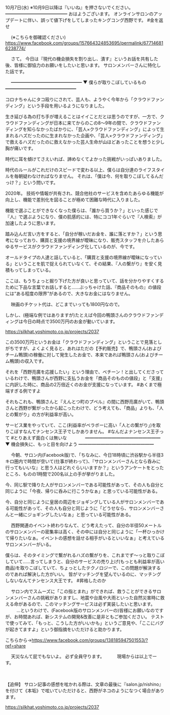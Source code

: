 10月7日(水) ※10月9日以降は『いいね』を押さないでください。
━━━━━━━━━━━━━━
おはようございます。
オンラインサロンのアップデートに伴い、誤って値下げをしてしまったキングコング西野です。
#金を返せ

　
(※こちらを御確認ください)
https://www.facebook.com/groups/157664324853695/permalink/677146816238774/

　
さて。
今日は『現代の機会損失を割り出し、潰す』というお話を共有した後、皆様に御協力のお願いをしたいと思います。
サロンメンバーさんに特化した話です。

　
━━━━━━━━━━━━━━━━
▼ 僕らが取りこぼしているもの
━━━━━━━━━━━━━━━━

コロナちゃんにタコ殴りにされて、芸人も、ようやく今年から「クラウドファンディング」という手段を用いるようになりました。

生き延びる為の打ち手が増えることはイイことだとは思うのですが、一方で、クラウドファンディングが日本に来てからのこの8～9年の間で、クラウドファンディングを知らなかったばかりに、「芸人×クラウドファンディング」によって生まれるハズだったのに生まれなかった企画や、「芸人×クラウドファンディング」で救えるハズだったのに救えなかった芸人生命が山ほどあったことを想うと少し胸が痛いです。

時代に耳を傾けてさえいれば、諦めなくてよかった挑戦がいっぱいありました。

時代のルールがこれだけのスピードで変わる以上、僕らは自分達のライフスタイルを毎朝疑わなければなりません。
それは、「僕は今、何を取りこぼしてるんだっけ？」という問いです。

2020年。
技術や情報が共有され、競合他社のサービスを含めたあらゆる機能が向上し、機能で差別化を図ることが極めて困難な時代に入りました。

機能で選ぶことができなくなった僕らは、「誰から買うか？」といった感じで『人』で選ぶようになり、僕の肌感的には、特にココ1年ぐらいで『人検索』が加速したように思います。

踏み込んだ言い方をすると、「自分が稼いだお金を、誰に落とすか？」という思考になっており、購買と支援の境界線が曖昧になり、販売スタッフを介したあらゆるサービスがクラウドファンディング化しているのが、今です。

オールドタイプの人達と話していると、「購買と支援の境界線が曖昧になっている」ということを肌で捉えられていなくて、その結果、『人の繋がり』を安く見積もってしまっている。

ここは、もうちょっと掘り下げた方が良いと思っていて、話を分かりやすくするために下品な言葉でお話しすると……ぶっちゃけた話、『商品そのもの』の値段には“ある程度の限界”があるので、大きなお金にはなりません。

　
映画のチケット代は、どこまでいっても1800円なので。

しかし、(極端な例ではありますが)たとえば今回の鴨頭さんのクラウドファンディングは今日の時点で3500万円のお金が動いています。

https://silkhat.yoshimoto.co.jp/projects/2037

この3500万円というお金は「クラウドファンディング」ということで見落としがちですが、よくよく見ると、あれはただの【予約販売】で、鴨頭さん(およびチーム鴨頭)の稼働に対して発生したお金で、本来であれば鴨頭さん(およびチーム鴨頭)の収入です。

それを「西野亮廣を応援したい」という理由で、ベチーン！と出してくださっているわけで、鴨頭さんが西野に支払うお金を「商品そのものの値段」と「支援」に内訳した時に、商品の2万倍近くのお金が支援になっています。
#あくまで極端すぎる例ですよ

それもこれも、鴨頭さんと『えんとつ町のプペル』の間に西野亮廣がいて、鴨頭さんと西野が繋がったから起こったわけで、どう考えても、「商品」よりも、「人との繋がり」の方が利益率が高い。

サービス業をやっていて、ここ(利益率がベラボーに高い「人との繋がり」)を取りこぼすなんてナンセンス王子でしかありません。
#なんだよナンセンス王子って
#とりあえず面白くは無いな
　
　
　
━━━━━━━━━━━━━━━━━
▼ 機会損失に、もっと目を向けよう
━━━━━━━━━━━━━━━━━

　
今朝、サロン内(Facebook版)で、「ちなみに、今日18時頃に渋谷駅から半径3キロ圏内で時間が空いて(仕事が終わって)、『サロンメンバーさんとなら呑みに行ってもいいな』と思う人はどれぐらいいますか？」というアンケートをとったところ、ものの1時間で200名以上の手が挙がりました。

今、同じ駅で降りた人がサロンメンバーである可能性があって、その人も自分と同じように「今夜、帰りに呑みに行こうかなぁ」と思っている可能性がある。

今、自分と同じように皇居の周辺をジョギングしている人がサロンメンバーである可能性があって、その人も自分と同じように「どうせなら、サロンメンバーさんと一緒にジョギングしたいなぁ」と思っている可能性がある。

　
西野関連のイベント終わりなんて、どう考えたって、自分の半径50メートルのサロンメンバーの密集率は高く、その中には自分と同じように「一杯ひっかけて帰りたいなぁ。イベントの感想を話せる相手がいるといいなぁ」と考えているサロンメンバーがいる。

僕らは、そのタイミングで繋がれるハズの繋がりを、これまでず～っと取りこぼしていて……言ってしまうと、自分のサービスの売り上げ(もっとも利益率が高い商品)を取りこぼしていて、ちょっとしたテクノロジーで、この問題が解決するのであれば解決した方がいい。
皆がマッチングを望んでいるのに、マッチングしないなんてナンセンス大王です。
#昇格したのか

　
サロン内でスムーズに「この指とまれ」ができれば、救うことができるサロンメンバーさんの挑戦がありますし、地震や台風や大雨といった自然災害時に救える命があるので、このマッチングサービスは必ず実装したいと思います。
　
　
…というわけで、(Facebook版のサロンメンバーの)皆様にお願いなのですが、お時間あれば、新システムの開発&改善に是非ともご参加ください。
テストで使ってみて、「もっと、こうした方がいいかも」というご意見や、「ここにバグが起きてますよ」という御指摘をいただけると助かります。

こちらから→https://www.facebook.com/groups/138185947501553/?ref=share

　
天災なんて屁でもないよ。
必ず全員守ります。
　
　
現場からは以上でーす。

　

【追伸】
サロン記事の感想を呟かれる際は、文章の最後に『salon.jp/nishino』を付けて《本垢》で呟いていただけると、西野がネコのようになつく場合があります。
　
　

https://silkhat.yoshimoto.co.jp/projects/2037
